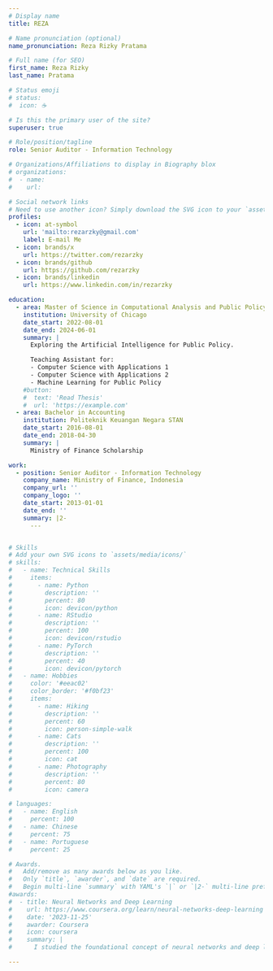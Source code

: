 ```yaml
---
# Display name
title: REZA

# Name pronunciation (optional)
name_pronunciation: Reza Rizky Pratama

# Full name (for SEO)
first_name: Reza Rizky
last_name: Pratama

# Status emoji
# status:
#  icon: ☕️

# Is this the primary user of the site?
superuser: true

# Role/position/tagline
role: Senior Auditor - Information Technology

# Organizations/Affiliations to display in Biography blox
# organizations:
#  - name:
#    url:

# Social network links
# Need to use another icon? Simply download the SVG icon to your `assets/media/icons/` folder.
profiles:
  - icon: at-symbol
    url: 'mailto:rezarzky@gmail.com'
    label: E-mail Me
  - icon: brands/x
    url: https://twitter.com/rezarzky
  - icon: brands/github
    url: https://github.com/rezarzky
  - icon: brands/linkedin
    url: https://www.linkedin.com/in/rezarzky

education:
  - area: Master of Science in Computational Analysis and Public Policy
    institution: University of Chicago
    date_start: 2022-08-01
    date_end: 2024-06-01
    summary: |
      Exploring the Artificial Intelligence for Public Policy.

      Teaching Assistant for:
      - Computer Science with Applications 1
      - Computer Science with Applications 2
      - Machine Learning for Public Policy
    #button:
    #  text: 'Read Thesis'
    #  url: 'https://example.com'
  - area: Bachelor in Accounting
    institution: Politeknik Keuangan Negara STAN
    date_start: 2016-08-01
    date_end: 2018-04-30
    summary: |
      Ministry of Finance Scholarship

work:
  - position: Senior Auditor - Information Technology
    company_name: Ministry of Finance, Indonesia
    company_url: ''
    company_logo: ''
    date_start: 2013-01-01
    date_end: ''
    summary: |2-
      ---


# Skills
# Add your own SVG icons to `assets/media/icons/`
# skills:
#   - name: Technical Skills
#     items:
#       - name: Python
#         description: ''
#         percent: 80
#         icon: devicon/python
#       - name: RStudio
#         description: ''
#         percent: 100
#         icon: devicon/rstudio
#       - name: PyTorch
#         description: ''
#         percent: 40
#         icon: devicon/pytorch
#   - name: Hobbies
#     color: '#eeac02'
#     color_border: '#f0bf23'
#     items:
#       - name: Hiking
#         description: ''
#         percent: 60
#         icon: person-simple-walk
#       - name: Cats
#         description: ''
#         percent: 100
#         icon: cat
#       - name: Photography
#         description: ''
#         percent: 80
#         icon: camera

# languages:
#   - name: English
#     percent: 100
#   - name: Chinese
#     percent: 75
#   - name: Portuguese
#     percent: 25

# Awards.
#   Add/remove as many awards below as you like.
#   Only `title`, `awarder`, and `date` are required.
#   Begin multi-line `summary` with YAML's `|` or `|2-` multi-line prefix and indent 2 spaces below.
#awards:
#  - title: Neural Networks and Deep Learning
#    url: https://www.coursera.org/learn/neural-networks-deep-learning
#    date: '2023-11-25'
#    awarder: Coursera
#    icon: coursera
#    summary: |
#      I studied the foundational concept of neural networks and deep learning. By the end, I was familiar with the significant technological trends driving the rise of deep learning; build, train, and apply fully connected deep neural networks; implement efficient (vectorized) neural networks; identify key parameters in a neural network’s architecture; and apply deep learning to your own applications.

---
```


